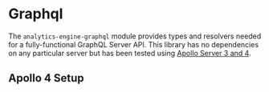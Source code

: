 # Graphql

The `analytics-engine-graphql` module provides types and resolvers needed for a fully-functional GraphQL Server API. This library has no dependencies on any particular server but has been tested using [Apollo Server 3 and 4](https://www.apollographql.com/docs/apollo-server).

## Apollo 4 Setup

